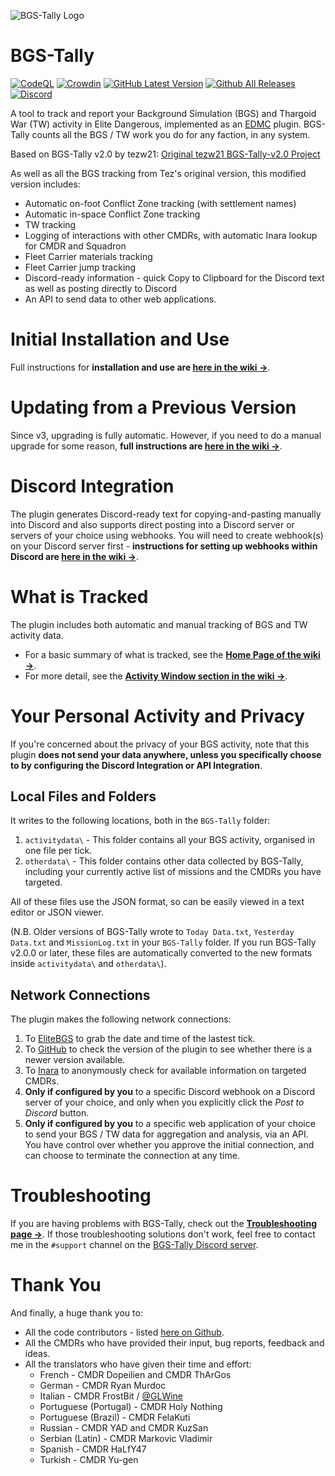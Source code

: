 ![BGS-Tally Logo](https://repository-images.githubusercontent.com/400106152/2666ea20-1f4d-4dcb-9ece-686c53a78910)

# BGS-Tally

[![CodeQL](https://github.com/aussig/BGS-Tally/actions/workflows/codeql-analysis.yml/badge.svg)](https://github.com/aussig/BGS-Tally/actions/workflows/codeql-analysis.yml)
[![Crowdin](https://badges.crowdin.net/bgs-tally/localized.svg)](https://crowdin.com/project/bgs-tally)
[![GitHub Latest Version](https://img.shields.io/github/v/release/aussig/BGS-Tally)](https://github.com/aussig/BGS-Tally/releases/latest)
[![Github All Releases](https://img.shields.io/github/downloads/aussig/BGS-Tally/total.svg)](https://github.com/aussig/BGS-Tally/releases/latest)
[![Discord](https://img.shields.io/discord/698438769358929940?label=Discord&color=%2350007f)](https://discord.gg/YDNVtjPnnm)

A tool to track and report your Background Simulation (BGS) and Thargoid War (TW) activity in Elite Dangerous, implemented as an [EDMC](https://github.com/EDCD/EDMarketConnector) plugin. BGS-Tally counts all the BGS / TW work you do for any faction, in any system.

Based on BGS-Tally v2.0 by tezw21: [Original tezw21 BGS-Tally-v2.0 Project](https://github.com/tezw21/BGS-Tally-v2.0)

As well as all the BGS tracking from Tez's original version, this modified version includes:

* Automatic on-foot Conflict Zone tracking (with settlement names)
* Automatic in-space Conflict Zone tracking
* TW tracking
* Logging of interactions with other CMDRs, with automatic Inara lookup for CMDR and Squadron
* Fleet Carrier materials tracking
* Fleet Carrier jump tracking
* Discord-ready information - quick Copy to Clipboard for the Discord text as well as posting directly to Discord
* An API to send data to other web applications.


# Initial Installation and Use

Full instructions for **installation and use are [here in the wiki &rarr;](https://github.com/aussig/BGS-Tally/wiki)**.


# Updating from a Previous Version

Since v3, upgrading is fully automatic. However, if you need to do a manual upgrade for some reason, **full instructions are [here in the wiki &rarr;](https://github.com/aussig/BGS-Tally/wiki/Upgrade)**.


# Discord Integration

The plugin generates Discord-ready text for copying-and-pasting manually into Discord and also supports direct posting into a Discord server or servers of your choice using webhooks. You will need to create webhook(s) on your Discord server first - **instructions for setting up webhooks within Discord are [here in the wiki &rarr;](https://github.com/aussig/BGS-Tally/wiki/Discord-Server-Setup)**.


# What is Tracked

The plugin includes both automatic and manual tracking of BGS and TW activity data.

* For a basic summary of what is tracked, see the **[Home Page of the wiki &rarr;](https://github.com/aussig/BGS-Tally/wiki#it-tracks-bgs-activity)**.
* For more detail, see the **[Activity Window section in the wiki &rarr;](https://github.com/aussig/BGS-Tally/wiki/Use#activity-window)**.


# Your Personal Activity and Privacy

If you're concerned about the privacy of your BGS activity, note that this plugin **does not send your data anywhere, unless you specifically choose to by configuring the Discord Integration or API Integration**.

## Local Files and Folders

It writes to the following locations, both in the `BGS-Tally` folder:

1. `activitydata\` - This folder contains all your BGS activity, organised in one file per tick.
2. `otherdata\` - This folder contains other data collected by BGS-Tally, including your currently active list of missions and the CMDRs you have targeted.

All of these files use the JSON format, so can be easily viewed in a text editor or JSON viewer.

(N.B. Older versions of BGS-Tally wrote to `Today Data.txt`, `Yesterday Data.txt` and `MissionLog.txt` in your `BGS-Tally` folder. If you run BGS-Tally v2.0.0 or later, these files are automatically converted to the new formats inside `activitydata\` and `otherdata\`).

## Network Connections

The plugin makes the following network connections:

1. To [EliteBGS](https://elitebgs.app/api/ebgs/v5/ticks) to grab the date and time of the lastest tick.
2. To [GitHub](https://api.github.com/repos/aussig/BGS-Tally/releases/latest) to check the version of the plugin to see whether there is a newer version available.
3. To [Inara](https://inara.cz/elite/) to anonymously check for available information on targeted CMDRs.
4. **Only if configured by you** to a specific Discord webhook on a Discord server of your choice, and only when you explicitly click the _Post to Discord_ button.
5. **Only if configured by you** to a specific web application of your choice to send your BGS / TW data for aggregation and analysis, via an API. You have control over whether you approve the initial connection, and can choose to terminate the connection at any time.


# Troubleshooting

If you are having problems with BGS-Tally, check out the **[Troubleshooting page &rarr;](https://github.com/aussig/BGS-Tally/wiki/Troubleshooting)**. If those troubleshooting solutions don't work, feel free to contact me in the `#support` channel on the [BGS-Tally Discord server](https://discord.gg/YDNVtjPnnm).


# Thank You

And finally, a huge thank you to:

* All the code contributors - listed [here on Github](https://github.com/aussig/BGS-Tally/graphs/contributors).
* All the CMDRs who have provided their input, bug reports, feedback and ideas.
* All the translators who have given their time and effort:
    * French - CMDR Dopeilien and CMDR ThArGos
    * German - CMDR Ryan Murdoc
    * Italian - CMDR FrostBit / [@GLWine](https://github.com/GLWine)
    * Portuguese (Portugal) - CMDR Holy Nothing
    * Portuguese (Brazil) - CMDR FelaKuti
    * Russian - CMDR YAD and CMDR KuzSan
    * Serbian (Latin) - CMDR Markovic Vladimir
    * Spanish - CMDR HaLfY47
    * Turkish - CMDR Yu-gen
